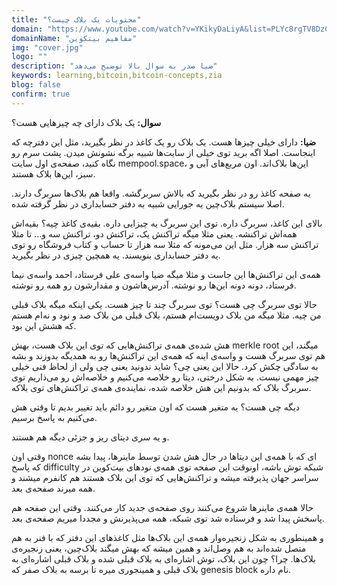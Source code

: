 ```yaml
---
title: "محتویات یک بلاک چیست؟"
domain: "https://www.youtube.com/watch?v=YKikyDaLiyA&list=PLYc8rgTV8DzC29873Qt1kzvgZGHNxce7_&index=21"
domainName: "مفاهیم بیتکوین"
img: "cover.jpg"
logo: ""
description: "ضیا صدر به سوال بالا توضیح می‌دهد"
keywords: learning,bitcoin,bitcoin-concepts,zia
blog: false
confirm: true
---
```


**سوال:** یک بلاک دارای چه چیزهایی هست؟

**ضیا:** دارای خیلی چیزها هست. یک بلاک رو یک کاغذ در نظر بگیرید، مثل این دفترچه که اینجاست. اصلا اگه برید توی خیلی از سایت‌ها شبیه برگه نشونش میدن. پشت سرم رو نگاه کنید، صفحه‌ی اول سایت mempool.space، این‌ها بلاک‌اند. اون مربع‌های آبی و سبز، این‌ها بلاک هستند.

یه صفحه کاغذ رو در نظر بگیرید که بالاش سربرگشه. واقعا هم بلاک‌ها سربرگ دارند. اصلا سیستم بلاک‌چین یه جورایی شبیه به دفتر حسابداری در نظر گرفته شده.

بالای این کاغذ، سربرگ داره. توی این سربرگ یه چیزایی داره. بقیه‌ی کاغذ چیه؟ بقیه‌اش همه‌اش تراکنشه. یعنی مثلا میگه تراکنش یک، تراکنش دو، تراکنش سه و... تا مثلا تراکنش سه هزار. مثل این می‌مونه که مثلا سه هزار تا حساب و کتاب فروشگاه رو توی یه دفتر حسابداری بنویسند. یه همچین چیزی در نظر بگیرید.

همه‌ی این تراکنش‌ها این جاست و مثلا میگه ضیا واسه‌ی علی فرستاد، احمد واسه‌ی نیما فرستاد، دونه دونه این‌ها رو نوشته. آدرس‌هاشون و مقدارشون رو همه رو نوشته.

حالا توی سربرگ چی هست؟ توی سربرگ چند تا چیز هست. یکی اینکه میگه بلاک قبلی من چیه. مثلا میگه من بلاک دویست‌ام هستم، بلاک قبلی من بلاک صد و نود و نه‌ام هستم که هشش این بود.

هش شده‌ی همه‌ی تراکنش‌هایی که توی این بلاک هست، بهش merkle root میگند، این هم توی سربرگ هست و واسه‌ی اینه که همه‌ی این تراکنش‌ها رو به همدیگه بدوزند و بشه به سادگی چکش کرد. حالا این یعنی چی؟ شاید ندونید یعنی چی ولی از لحاظ فنی خیلی چیز مهمی نیست. به شکل درختی، دیتا رو خلاصه می‌کنیم و خلاصه‌اش رو می‌ذاریم توی سربرگ بلاک که بدونیم این هش خلاصه شده، نماینده‌ی همه‌ی تراکنش‌های توی بلاکه.

دیگه چی هست؟ یه متغیر هست که اون متغیر رو دائم باید تغییر بدیم تا وقتی هش می‌کنیم به پاسخ برسیم.

و یه سری دیتای ریز و جزئی دیگه هم هستند.

وقتی اون nonce ای که با همه‌ی این دیتاها در حال هش شدن توسط ماینرها، پیدا بشه که پاسخ difficulty شبکه توش باشه، اونوقت این صفحه توی همه‌ی نودهای بیت‌کوین در سراسر جهان پذیرفته میشه و تراکنش‌هایی که توی این بلاک هستند هم کانفرم میشند و همه میرند صفحه‌ی بعد.

حالا همه‌ی ماینرها شروع می‌کنند روی صفحه‌ی جدید کار می‌کنند. وقتی این صفحه هم پاسخش پیدا شد و فرستاده شد توی شبکه، همه می‌پذیرنش و مجددا میریم صفحه‌ی بعد.

و همینطوری به شکل زنجیره‌وار همه‌ی این بلاک‌ها مثل کاغذ‌های این دفتر که با فنر به هم متصل شده‌اند به هم وصل‌اند و همین میشه که بهش میگند بلاک‌چین، یعنی زنجیره‌ی بلاک‌ها. چرا؟ چون این بلاک، توش اشاره‌ای به بلاک قبلی شده و بلاک قبلی اشاره‌ای به بلاک قبلی و همینجوری میره تا برسه به بلاک صفر که genesis block نام داره.
